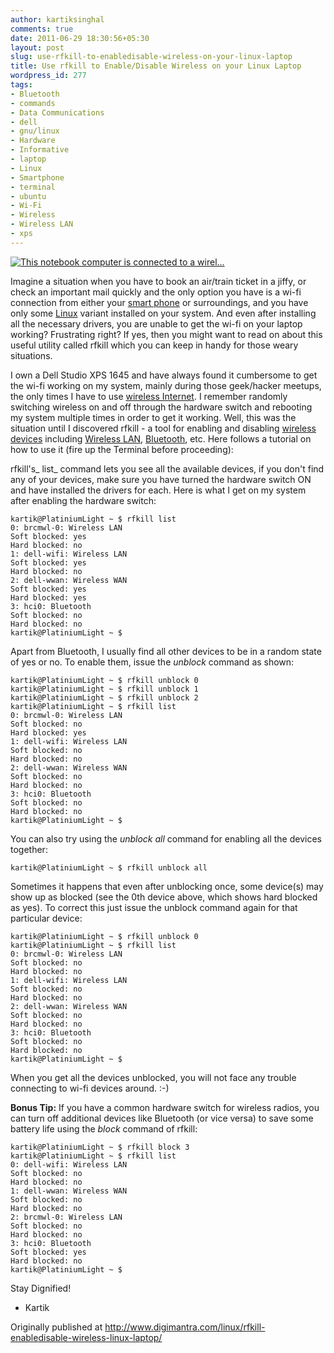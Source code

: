 ```yaml
---
author: kartiksinghal
comments: true
date: 2011-06-29 18:30:56+05:30
layout: post
slug: use-rfkill-to-enabledisable-wireless-on-your-linux-laptop
title: Use rfkill to Enable/Disable Wireless on your Linux Laptop
wordpress_id: 277
tags:
- Bluetooth
- commands
- Data Communications
- dell
- gnu/linux
- Hardware
- Informative
- laptop
- Linux
- Smartphone
- terminal
- ubuntu
- Wi-Fi
- Wireless
- Wireless LAN
- xps
---
```


[![This notebook computer is connected to a wirel...](http://upload.wikimedia.org/wikipedia/commons/thumb/8/8b/Wireless_network.jpg/300px-Wireless_network.jpg)](http://commons.wikipedia.org/wiki/File:Wireless_network.jpg)

Imagine a situation when you have to book an air/train ticket in a jiffy, or check an important mail quickly and the only option you have is a wi-fi connection from either your [smart phone](http://en.wikipedia.org/wiki/Smartphone) or surroundings, and you have only some [Linux](http://en.wikipedia.org/wiki/Linux) variant installed on your system. And even after installing all the necessary drivers, you are unable to get the wi-fi on your laptop working? Frustrating right? If yes, then you might want to read on about this useful utility called rfkill which you can keep in handy for those weary situations.

I own a Dell Studio XPS 1645 and have always found it cumbersome to get the wi-fi working on my system, mainly during those geek/hacker meetups, the only times I have to use [wireless Internet](http://en.wikipedia.org/wiki/Wi-Fi). I remember randomly switching wireless on and off through the hardware switch and rebooting my system multiple times in order to get it working. Well, this was the situation until I discovered rfkill - a tool for enabling and disabling [wireless devices](http://en.wikipedia.org/wiki/Wireless) including [Wireless LAN](http://en.wikipedia.org/wiki/Wireless_LAN), [Bluetooth](http://en.wikipedia.org/wiki/Bluetooth), etc. Here follows a tutorial on how to use it (fire up the Terminal before proceeding):

rfkill's_ list_ command lets you see all the available devices, if you don't find any of your devices, make sure you have turned the hardware switch ON and have installed the drivers for each. Here is what I get on my system after enabling the hardware switch:

```
kartik@PlatiniumLight ~ $ rfkill list
0: brcmwl-0: Wireless LAN
Soft blocked: yes
Hard blocked: no
1: dell-wifi: Wireless LAN
Soft blocked: yes
Hard blocked: no
2: dell-wwan: Wireless WAN
Soft blocked: yes
Hard blocked: yes
3: hci0: Bluetooth
Soft blocked: no
Hard blocked: no
kartik@PlatiniumLight ~ $
```

Apart from Bluetooth, I usually find all other devices to be in a random state of yes or no. To enable them, issue the _unblock_ command as shown:

```
kartik@PlatiniumLight ~ $ rfkill unblock 0
kartik@PlatiniumLight ~ $ rfkill unblock 1
kartik@PlatiniumLight ~ $ rfkill unblock 2
kartik@PlatiniumLight ~ $ rfkill list
0: brcmwl-0: Wireless LAN
Soft blocked: no
Hard blocked: yes
1: dell-wifi: Wireless LAN
Soft blocked: no
Hard blocked: no
2: dell-wwan: Wireless WAN
Soft blocked: no
Hard blocked: no
3: hci0: Bluetooth
Soft blocked: no
Hard blocked: no
kartik@PlatiniumLight ~ $
```

You can also try using the _unblock all_ command for enabling all the devices together:

```
kartik@PlatiniumLight ~ $ rfkill unblock all
```

Sometimes it happens that even after unblocking once, some device(s) may show up as blocked (see the 0th device above, which shows hard blocked as yes). To correct this just issue the unblock command again for that particular device:

```
kartik@PlatiniumLight ~ $ rfkill unblock 0
kartik@PlatiniumLight ~ $ rfkill list
0: brcmwl-0: Wireless LAN
Soft blocked: no
Hard blocked: no
1: dell-wifi: Wireless LAN
Soft blocked: no
Hard blocked: no
2: dell-wwan: Wireless WAN
Soft blocked: no
Hard blocked: no
3: hci0: Bluetooth
Soft blocked: no
Hard blocked: no
kartik@PlatiniumLight ~ $
```

When you get all the devices unblocked, you will not face any trouble connecting to wi-fi devices around. :-)

**Bonus Tip:** If you have a common hardware switch for wireless radios, you can turn off additional devices like Bluetooth (or vice versa) to save some battery life using the _block_ command of rfkill:

```
kartik@PlatiniumLight ~ $ rfkill block 3
kartik@PlatiniumLight ~ $ rfkill list
0: dell-wifi: Wireless LAN
Soft blocked: no
Hard blocked: no
1: dell-wwan: Wireless WAN
Soft blocked: no
Hard blocked: no
2: brcmwl-0: Wireless LAN
Soft blocked: no
Hard blocked: no
3: hci0: Bluetooth
Soft blocked: yes
Hard blocked: no
kartik@PlatiniumLight ~ $
```

Stay Dignified!  
 - Kartik





Originally published at http://www.digimantra.com/linux/rfkill-enabledisable-wireless-linux-laptop/
